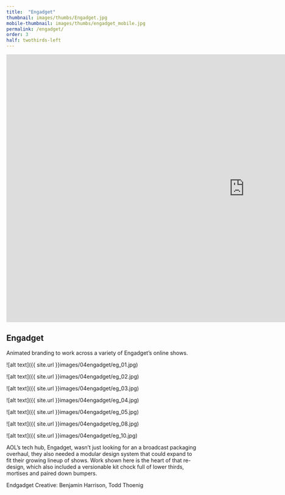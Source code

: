 ```yaml
---
title:  "Engadget"
thumbnail: images/thumbs/Engadget.jpg
mobile-thumbnail: images/thumbs/engadget_mobile.jpg
permalink: /engadget/
order: 3
half: twothirds-left
---
```


<div class='embed-container'>
	<iframe src="https://player.vimeo.com/video/77004054?color=78fab7&title=0&byline=0&portrait=0" width="1250" height="703" frameborder="0" webkitallowfullscreen mozallowfullscreen allowfullscreen></iframe>
</div>

## Engadget
Animated branding to work across a variety of Engadget’s online shows.

![alt text]({{ site.url }}images/04engadget/eg_01.jpg)

![alt text]({{ site.url }}images/04engadget/eg_02.jpg)

![alt text]({{ site.url }}images/04engadget/eg_03.jpg)

![alt text]({{ site.url }}images/04engadget/eg_04.jpg)

![alt text]({{ site.url }}images/04engadget/eg_05.jpg)

![alt text]({{ site.url }}images/04engadget/eg_08.jpg)

![alt text]({{ site.url }}images/04engadget/eg_10.jpg)


AOL’s tech hub, Engadget, wasn’t just looking for an a broadcast packaging overhaul, they also needed a modular design system that could expand to fit their growing lineup of shows. Work shown here is the heart of that re-design, which also included a versionable kit chock full of lower thirds, mortises and paired down bumpers.

Endgadget Creative: Benjamin Harrison, Todd Thoenig
